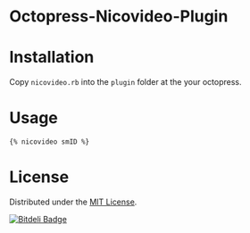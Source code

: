 # Octopress-Nicovideo-Plugin

# Installation

Copy ```nicovideo.rb``` into the ```plugin``` folder at the your octopress.

# Usage

```
{% nicovideo smID %}
```

# License

Distributed under the [MIT License](http://opensource.org/licenses/MIT/).


[![Bitdeli Badge](https://d2weczhvl823v0.cloudfront.net/futoase/octopress-nicovideo-plugin/trend.png)](https://bitdeli.com/free "Bitdeli Badge")

